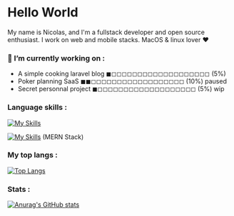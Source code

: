 # Hello World
My name is Nicolas, and I'm a fullstack developer and open source enthusiast. 
I work on web and mobile stacks.
MacOS & linux lover ❤️

### 🔭 I’m currently working on : 
- A simple cooking laravel blog ◼︎◻︎◻︎◻︎◻︎◻︎◻︎◻︎◻︎◻︎◻︎◻︎◻︎◻︎◻︎◻︎◻︎◻︎◻︎◻︎ (5%) 
- Poker planning SaaS ◼︎◼︎◻︎◻︎◻︎◻︎◻︎◻︎◻︎◻︎◻︎◻︎◻︎◻︎◻︎◻︎◻︎◻︎◻︎◻︎ (10%) paused
- Secret personnal project  ◼︎◻︎◻︎◻︎◻︎◻︎◻︎◻︎◻︎◻︎◻︎◻︎◻︎◻︎◻︎◻︎◻︎◻︎◻︎◻︎ (5%) wip

### Language skills : 

[![My Skills](https://skillicons.dev/icons?i=js,html,css,kotlin,c,php,ts,mysql)](https://skillicons.dev)

[![My Skills](https://skillicons.dev/icons?i=mongodb,expressjs,react,nodejs)](https://skillicons.dev) (MERN Stack)

### My top langs : 

[![Top Langs](https://github-readme-stats.vercel.app/api/top-langs/?username=choppydev&layout=compact)](https://github.com/anuraghazra/github-readme-stats)

### Stats : 
[![Anurag's GitHub stats](https://github-readme-stats.vercel.app/api?username=choppydev)](https://github.com/anuraghazra/github-readme-stats)
